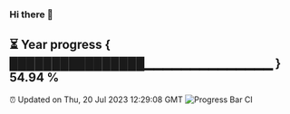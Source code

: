 ### Hi there 👋
⏳ Year progress { ████████████████▁▁▁▁▁▁▁▁▁▁▁▁▁▁ } 54.94 %
---
⏰ Updated on Thu, 20 Jul 2023 12:29:08 GMT
![Progress Bar CI](https://github.com/liununu/liununu/workflows/Progress%20Bar%20CI/badge.svg)
